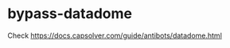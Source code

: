 # bypass-datadome
Check https://docs.capsolver.com/guide/antibots/datadome.html
                                                               